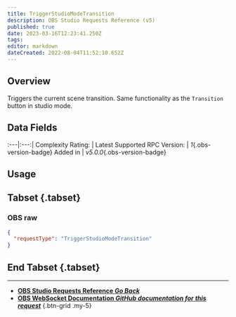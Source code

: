 ```yaml
---
title: TriggerStudioModeTransition
description: OBS Studio Requests Reference (v5)
published: true
date: 2023-03-16T12:23:41.250Z
tags: 
editor: markdown
dateCreated: 2022-08-04T11:52:10.652Z
---
```


## Overview
Triggers the current scene transition. Same functionality as the `Transition` button in studio mode.

## Data Fields
:---|:---:|
Complexity Rating: | <span class="stars stars--1"></span>
Latest Supported RPC Version: | *1*{.obs-version-badge}
Added in | *v5.0.0*{.obs-version-badge}

## Usage
## Tabset {.tabset}
### OBS raw
```json
{
  "requestType": "TriggerStudioModeTransition"
}
```
## End Tabset {.tabset}

---

- [<i class="mdi mdi-chevron-left"></i>**OBS Studio Requests Reference *Go Back***](/Broadcasters/OBS/Requests)
- [<i class="mdi mdi-github"></i> **OBS WebSocket Documentation *GitHub documentation for this request***](https://github.com/obsproject/obs-websocket/blob/master/docs/generated/protocol.md#triggerstudiomodetransition)
{.btn-grid .my-5}